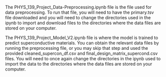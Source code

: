 The PHYS_139_Project_Data-Preprocessing.ipynb file is the file used for data preprocessing. To run that file, you will need to have the primary.tsv file downloaded and you will need to change the directories used in the ipynb to import and download files to the directories where the data files are stored on your computer.

The PHYS_139_Project_Model_V2.ipynb file is where the model is trained to predict superconductive materials. You can obtain the relevant data files by running the preprocessing file, or you may skip that step and used the provided cleaned_supercon_df.csv and final_design_matrix_supercond.csv files. You will need to once again change the directories in the ipynb used to import the data to the directories where the data files are stored on your computer.
